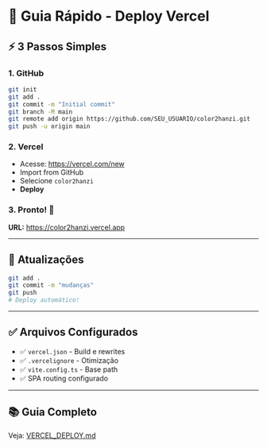 # 🚀 Guia Rápido - Deploy Vercel

## ⚡ 3 Passos Simples

### 1. GitHub
```bash
git init
git add .
git commit -m "Initial commit"
git branch -M main
git remote add origin https://github.com/SEU_USUARIO/color2hanzi.git
git push -u origin main
```

### 2. Vercel
- Acesse: https://vercel.com/new
- Import from GitHub
- Selecione `color2hanzi`
- **Deploy**

### 3. Pronto! 🎉
**URL:** https://color2hanzi.vercel.app

---

## 🔄 Atualizações
```bash
git add .
git commit -m "mudanças"
git push
# Deploy automático!
```

---

## ✅ Arquivos Configurados

- ✅ `vercel.json` - Build e rewrites
- ✅ `.vercelignore` - Otimização
- ✅ `vite.config.ts` - Base path
- ✅ SPA routing configurado

---

## 📚 Guia Completo
Veja: [VERCEL_DEPLOY.md](./VERCEL_DEPLOY.md)
